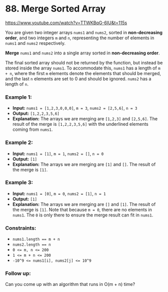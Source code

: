 # 88. Merge Sorted Array

https://www.youtube.com/watch?v=TTWKBqG-6IU&t=115s

You are given two integer arrays `nums1` and `nums2`, sorted in **non-decreasing order**, and two integers `m` and `n`, representing the number of elements in `nums1` and `nums2` respectively.

**Merge** `nums1` and `nums2` into a single array sorted in **non-decreasing order**.

The final sorted array should not be returned by the function, but instead be stored inside the array `nums1`. To accommodate this, `nums1` has a length of `m + n`, where the first `m` elements denote the elements that should be merged, and the last `n` elements are set to 0 and should be ignored. `nums2` has a length of `n`.

### Example 1:

- **Input:** `nums1 = [1,2,3,0,0,0]`, `m = 3`, `nums2 = [2,5,6]`, `n = 3`
- **Output:** `[1,2,2,3,5,6]`
- **Explanation:** The arrays we are merging are `[1,2,3]` and `[2,5,6]`.
  The result of the merge is `[1,2,2,3,5,6]` with the underlined elements coming from `nums1`.

### Example 2:

- **Input:** `nums1 = [1]`, `m = 1`, `nums2 = []`, `n = 0`
- **Output:** `[1]`
- **Explanation:** The arrays we are merging are `[1]` and `[]`.
  The result of the merge is `[1]`.

### Example 3:

- **Input:** `nums1 = [0]`, `m = 0`, `nums2 = [1]`, `n = 1`
- **Output:** `[1]`
- **Explanation:** The arrays we are merging are `[]` and `[1]`.
  The result of the merge is `[1]`.
  Note that because `m = 0`, there are no elements in `nums1`. The `0` is only there to ensure the merge result can fit in `nums1`.

### Constraints:

- `nums1.length == m + n`
- `nums2.length == n`
- `0 <= m, n <= 200`
- `1 <= m + n <= 200`
- `-10^9 <= nums1[i], nums2[j] <= 10^9`

### Follow up:

Can you come up with an algorithm that runs in O(m + n) time?
